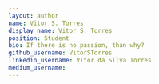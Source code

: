 ```yaml
---
layout: author
name: Vitor S. Torres
display_name: Vitor S. Torres
position: Student
bio: If there is no passion, than why?
github_username: VitorSTorres
linkedin_username: Vitor da Silva Torres
medium_username: 
---
```


